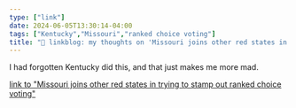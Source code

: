 ```yaml
---
type: ["link"]
date: 2024-06-05T13:30:14-04:00
tags: ["Kentucky","Missouri","ranked choice voting"]
title: "🔗 linkblog: my thoughts on 'Missouri joins other red states in trying to stamp out ranked choice voting'"
---
```

I had forgotten Kentucky did this, and that just makes me more mad.

[link to "Missouri joins other red states in trying to stamp out ranked choice voting"](https://www.npr.org/2024/06/05/nx-s1-4969563/ranked-choice-voting-bans)
